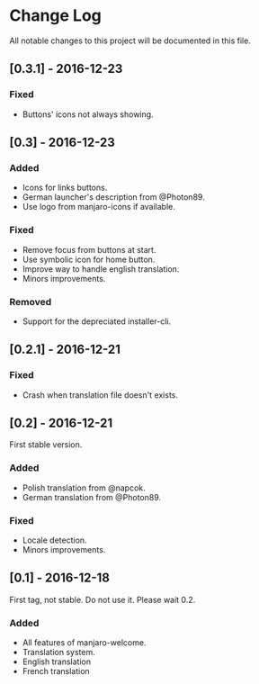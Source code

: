 # Change Log
All notable changes to this project will be documented in this file.

## [0.3.1] - 2016-12-23
### Fixed
- Buttons' icons not always showing.

## [0.3] - 2016-12-23
### Added
- Icons for links buttons.
- German launcher's description from @Photon89.
- Use logo from manjaro-icons if available.

### Fixed
- Remove focus from buttons at start.
- Use symbolic icon for home button.
- Improve way to handle english translation.
- Minors improvements.

### Removed
- Support for the depreciated installer-cli.

## [0.2.1] - 2016-12-21
### Fixed
- Crash when translation file doesn't exists.

## [0.2] - 2016-12-21
First stable version.
### Added
- Polish translation from @napcok.
- German translation from @Photon89.

### Fixed
- Locale detection.
- Minors improvements.

## [0.1] - 2016-12-18
First tag, not stable. Do not use it. Please wait 0.2.
### Added
- All features of manjaro-welcome.
- Translation system.
- English translation
- French translation
